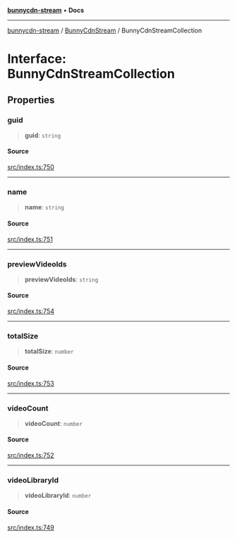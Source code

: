[**bunnycdn-stream**](../../../README.md) • **Docs**

***

[bunnycdn-stream](../../../globals.md) / [BunnyCdnStream](../README.md) / BunnyCdnStreamCollection

# Interface: BunnyCdnStreamCollection

## Properties

### guid

> **guid**: `string`

#### Source

[src/index.ts:750](https://github.com/dan-online/bunnycdn-stream/blob/1f8579d/src/index.ts#L750)

***

### name

> **name**: `string`

#### Source

[src/index.ts:751](https://github.com/dan-online/bunnycdn-stream/blob/1f8579d/src/index.ts#L751)

***

### previewVideoIds

> **previewVideoIds**: `string`

#### Source

[src/index.ts:754](https://github.com/dan-online/bunnycdn-stream/blob/1f8579d/src/index.ts#L754)

***

### totalSize

> **totalSize**: `number`

#### Source

[src/index.ts:753](https://github.com/dan-online/bunnycdn-stream/blob/1f8579d/src/index.ts#L753)

***

### videoCount

> **videoCount**: `number`

#### Source

[src/index.ts:752](https://github.com/dan-online/bunnycdn-stream/blob/1f8579d/src/index.ts#L752)

***

### videoLibraryId

> **videoLibraryId**: `number`

#### Source

[src/index.ts:749](https://github.com/dan-online/bunnycdn-stream/blob/1f8579d/src/index.ts#L749)
